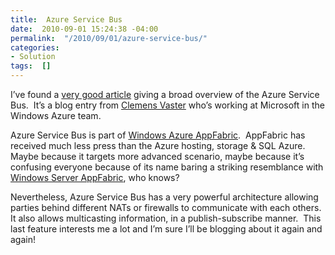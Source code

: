 ```yaml
---
title:  Azure Service Bus
date:  2010-09-01 15:24:38 -04:00
permalink:  "/2010/09/01/azure-service-bus/"
categories:
- Solution
tags:  []
---
```

<p>I’ve found a <a href="http://vasters.com/clemensv/PermaLink,guid,92d78bee-2cfd-4a29-95ab-c5abb9b905e7.aspx">very good article</a> giving a broad overview of the Azure Service Bus.&#160; It’s a blog entry from <a href="http://vasters.com/clemensv">Clemens Vaster</a> who’s working at Microsoft in the Windows Azure team.</p>  <p>Azure Service Bus is part of <a href="http://www.microsoft.com/windowsazure/appfabric/">Windows Azure AppFabric</a>.&#160; AppFabric has received much less press than the Azure hosting, storage &amp; SQL Azure.&#160; Maybe because it targets more advanced scenario, maybe because it’s confusing everyone because of its name baring a striking resemblance with <a href="http://msdn.microsoft.com/en-us/windowsserver/ee695849.aspx">Windows Server AppFabric</a>, who knows?</p>  <p>Nevertheless, Azure Service Bus has a very powerful architecture allowing parties behind different NATs or firewalls to communicate with each others.&#160; It also allows multicasting information, in a publish-subscribe manner.&#160; This last feature interests me a lot and I’m sure I’ll be blogging about it again and again!</p>